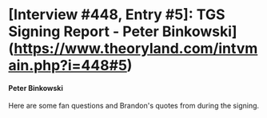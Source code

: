 # [Interview #448, Entry #5]: TGS Signing Report - Peter Binkowski](https://www.theoryland.com/intvmain.php?i=448#5)

#### Peter Binkowski

Here are some fan questions and Brandon's quotes from during the signing.

